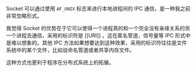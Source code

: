 Socket 可以通过使用 `AF_UNIX` 标志来进行本地进程间的 IPC 通信，是一种我之前非常忽略形式。

我觉得 Socket 的优势在于它可以使得一个进程真的和一个完全没有亲缘关系的另一个进程去通信，采用的标识符是 [[URI]] 。这在匿名管道，信号量等 IPC 形式中是难以想象的。其他 IPC 方法如果想要达到这种效果，采用的标识符往往是文件系统中的某个文件，比如说命名管道或者共享内存文件。

这种方式也更利于程序在分布式系统上的拓展。
